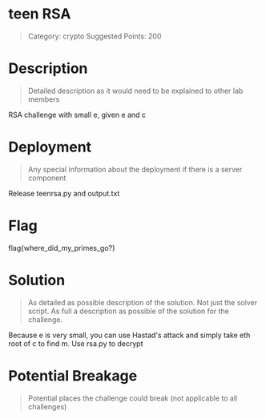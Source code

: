 # teen RSA

> Category: crypto
> Suggested Points: 200

# Description
> Detailed description as it would need to be explained to other lab members

RSA challenge with small e, given e and c

# Deployment
> Any special information about the deployment if there is a server component

Release teenrsa.py and output.txt

# Flag

flag{where_did_my_primes_go?}

# Solution
> As detailed as possible description of the solution. Not just the solver script. As full a description as possible of the solution for the challenge.

Because e is very small, you can use Hastad's attack and simply take eth root of c to find m.
Use rsa.py to decrypt

# Potential Breakage
> Potential places the challenge could break (not applicable to all challenges)

